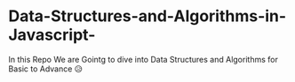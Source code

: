 # Data-Structures-and-Algorithms-in-Javascript-
In this Repo We are Gointg to dive into Data Structures and Algorithms for Basic to Advance 😥 
